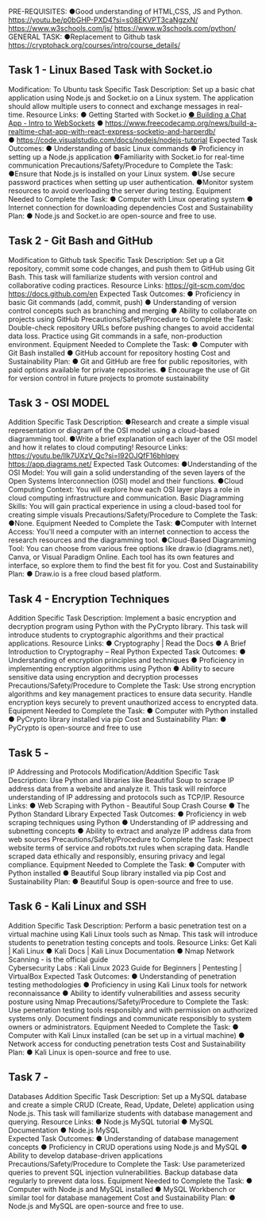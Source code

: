 PRE-REQUISITES:
●Good understanding of HTML,CSS, JS and Python.
https://youtu.be/p0bGHP-PXD4?si=s08EKVPT3caNgzxN/
https://www.w3schools.com/js/
https://www.w3schools.com/python/
GENERAL TASK:
	●Replacement to Github task
https://cryptohack.org/courses/intro/course_details/
## Task 1 - Linux Based Task with Socket.io
Modification: To Ubuntu task
Specific Task Description:
Set up a basic chat application using Node.js and Socket.io on a Linux system. The application
should allow multiple users to connect and exchange messages in real-time.
Resource Links:
● Getting Started with Socket.io
[● Building a Chat App - Intro to WebSockets](https://www.youtube.com/watch?v=J8xReLuBNPY&list=PL0Zuz27SZ-6NOkbTDxKi7grs_oxJhLu07)
● https://www.freecodecamp.org/news/build-a-realtime-chat-app-with-react-express-socketio-and-harperdb/	 	
● https://code.visualstudio.com/docs/nodejs/nodejs-tutorial
Expected Task Outcomes:
● Understanding of basic Linux commands
● Proficiency in setting up a Node.js application
●Familiarity with Socket.io for real-time communication
Precautions/Safety/Procedure to Complete the Task:
●Ensure that Node.js is installed on your Linux system.
●Use secure password practices when setting up user authentication.
●Monitor system resources to avoid overloading the server during testing.
Equipment Needed to Complete the Task:
● Computer with Linux operating system
● Internet connection for downloading dependencies
Cost and Sustainability Plan:
● Node.js and Socket.io are open-source and free to use.





 


## Task 2 - Git Bash and GitHub
Modification to Github task
Specific Task Description:
Set up a Git repository, commit some code changes, and push them to GitHub using Git Bash.
This task will familiarize students with version control and collaborative coding practices.
Resource Links:
https://git-scm.com/doc
https://docs.github.com/en
Expected Task Outcomes:
● Proficiency in basic Git commands (add, commit, push)
● Understanding of version control concepts such as branching and merging
● Ability to collaborate on projects using GitHub
Precautions/Safety/Procedure to Complete the Task:
Double-check repository URLs before pushing changes to avoid accidental data loss.
Practice using Git commands in a safe, non-production environment.
Equipment Needed to Complete the Task:
● Computer with Git Bash installed
● GitHub account for repository hosting
Cost and Sustainability Plan:
● Git and GitHub are free for public repositories, with paid options available for private
repositories.
● Encourage the use of Git for version control in future projects to promote sustainability






## Task 3 -  OSI MODEL
Addition
Specific Task Description:
●Research and create a simple visual representation or diagram of the OSI model using a cloud-based diagramming tool.
●Write a brief explanation of each layer of the OSI model and how it relates to cloud computing!
Resource Links:
https://youtu.be/Ilk7UXzV_Qc?si=I92OJQfF16bhlqey
https://app.diagrams.net/
Expected Task Outcomes:
●Understanding of the OSI Model: You will gain a solid understanding of the seven layers of the Open Systems Interconnection (OSI) model and their functions.
●Cloud Computing Context: You will explore how each OSI layer plays a role in cloud computing infrastructure and communication.
Basic Diagramming Skills: You will gain practical experience in using a cloud-based tool for creating simple visuals
Precautions/Safety/Procedure to Complete the Task:
●None.
Equipment Needed to Complete the Task:
●Computer with Internet Access: You'll need a computer with an internet connection to access the research resources and the diagramming tool.
●Cloud-Based Diagramming Tool: You can choose from various free options like draw.io (diagrams.net), Canva, or Visual Paradigm Online. Each tool has its own features and interface, so explore them to find the best fit for you.
Cost and Sustainability Plan:
● Draw.io is a free cloud based platform.


## Task 4 - Encryption Techniques
Addition
Specific Task Description:
Implement a basic encryption and decryption program using Python with the PyCrypto library.
This task will introduce students to cryptographic algorithms and their practical applications.
Resource Links:
● Cryptography | Read the Docs 
● A Brief Introduction to Cryptography – Real Python 
Expected Task Outcomes:
● Understanding of encryption principles and techniques
● Proficiency in implementing encryption algorithms using Python
● Ability to secure sensitive data using encryption and decryption processes
Precautions/Safety/Procedure to Complete the Task:
Use strong encryption algorithms and key management practices to ensure data security.
Handle encryption keys securely to prevent unauthorized access to encrypted data.
Equipment Needed to Complete the Task:
● Computer with Python installed
● PyCrypto library installed via pip
Cost and Sustainability Plan:
● PyCrypto is open-source and free to use





## Task 5 - 

IP Addressing and Protocols
Modification/Addition
Specific Task Description:
Use Python and libraries like Beautiful Soup to scrape IP address data from a website and
analyze it. This task will reinforce understanding of IP addressing and protocols such as TCP/IP.
Resource Links:
● Web Scraping with Python - Beautiful Soup Crash Course 
● The Python Standard Library 
Expected Task Outcomes:
● Proficiency in web scraping techniques using Python
● Understanding of IP addressing and subnetting concepts
● Ability to extract and analyze IP address data from web sources
Precautions/Safety/Procedure to Complete the Task:
Respect website terms of service and robots.txt rules when scraping data.
Handle scraped data ethically and responsibly, ensuring privacy and legal compliance.
Equipment Needed to Complete the Task:
● Computer with Python installed
● Beautiful Soup library installed via pip
Cost and Sustainability Plan:
● Beautiful Soup is open-source and free to use.



## Task 6 - Kali Linux and SSH
Addition
Specific Task Description:
Perform a basic penetration test on a virtual machine using Kali Linux tools such as Nmap. This
task will introduce students to penetration testing concepts and tools.
Resource Links:
 Get Kali | Kali Linux 
● Kali Docs | Kali Linux Documentation 
● Nmap Network Scanning - is the official guide  
Cybersecurity Labs : Kali Linux 2023 Guide for Beginners | Pentesting | VirtualBox
Expected Task Outcomes:
● Understanding of penetration testing methodologies
● Proficiency in using Kali Linux tools for network reconnaissance
● Ability to identify vulnerabilities and assess security posture using Nmap
Precautions/Safety/Procedure to Complete the Task:
Use penetration testing tools responsibly and with permission on authorized systems
only.
Document findings and communicate responsibly to system owners or administrators.
Equipment Needed to Complete the Task:
● Computer with Kali Linux installed (can be set up in a virtual machine)
● Network access for conducting penetration tests
Cost and Sustainability Plan:
● Kali Linux is open-source and free to use.

## Task 7 - 





Databases
Addition
Specific Task Description:
Set up a MySQL database and create a simple CRUD (Create, Read, Update, Delete) application
using Node.js. This task will familiarize students with database management and querying.
Resource Links:
● Node.js MySQL tutorial 
● MySQL Documentation
● Node.js MySQL  
Expected Task Outcomes:
● Understanding of database management concepts
● Proficiency in CRUD operations using Node.js and MySQL
● Ability to develop database-driven applications
Precautions/Safety/Procedure to Complete the Task:
Use parameterized queries to prevent SQL injection vulnerabilities.
Backup database data regularly to prevent data loss.
Equipment Needed to Complete the Task:
● Computer with Node.js and MySQL installed
● MySQL Workbench or similar tool for database management
Cost and Sustainability Plan:
● Node.js and MySQL are open-source and free to use.





